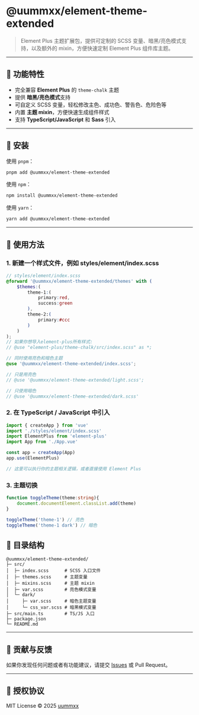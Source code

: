 # @uummxx/element-theme-extended

> Element Plus 主题扩展包，提供可定制的 SCSS 变量、暗黑/亮色模式支持，以及额外的 mixin，方便快速定制 Element Plus 组件库主题。

---

## 🔹 功能特性

- 完全兼容 **Element Plus** 的 `theme-chalk` 主题  
- 提供 **暗黑/亮色模式**支持  
- 可自定义 SCSS 变量，轻松修改主色、成功色、警告色、危险色等  
- 内置 **主题 mixin**，方便快速生成组件样式  
- 支持 **TypeScript/JavaScript** 和 **Sass** 引入  

---

## 🔹 安装

使用 `pnpm`：

```bash
pnpm add @uummxx/element-theme-extended
````

使用 `npm`：

```bash
npm install @uummxx/element-theme-extended
```

使用 `yarn`：

```bash
yarn add @uummxx/element-theme-extended
```

---

## 🔹 使用方法

### 1.  新建一个样式文件，例如 styles/element/index.scss

```scss
// styles/element/index.scss
@forward '@uummxx/element-theme-extended/themes' with (
    $themes:(
        theme-1:(
            primary:red,
            success:green
        ),
        theme-2:(
            primary:#ccc
        )
    )
);
// 如果你想导入element-plus所有样式:
// @use "element-plus/theme-chalk/src/index.scss" as *;

// 同时使用亮色和暗色主题
@use '@uummxx/element-theme-extended/index.scss'; 

// 只是用亮色
// @use '@uummxx/element-theme-extended/light.scss';

// 只使用暗色
// @use '@uummxx/element-theme-extended/dark.scss'

```
### 2. 在 TypeScript / JavaScript 中引入

```ts
import { createApp } from 'vue'
import './styles/element/index.scss'
import ElementPlus from 'element-plus'
import App from './App.vue'

const app = createApp(App)
app.use(ElementPlus)

// 这里可以执行你的主题相关逻辑，或者直接使用 Element Plus
```
### 3.  主题切换
```ts
function toggleTheme(theme:string){
    document.documentElement.classList.add(theme)
}

toggleTheme('theme-1') // 亮色
toggleTheme('theme-1 dark') // 暗色
```

## 🔹 目录结构

```
@uummxx/element-theme-extended/
├─ src/
│  ├─ index.scss      # SCSS 入口文件
│  ├─ themes.scss     # 主题变量
│  ├─ mixins.scss     # 主题 mixin
│  ├─ var.scss        # 亮色模式变量
│  └─ dark/
│     ├─ var.scss     # 暗色主题变量
│     └─ css_var.scss # 暗黑模式变量
├─ src/main.ts        # TS/JS 入口
├─ package.json
└─ README.md
```

---

## 🔹 贡献与反馈

如果你发现任何问题或者有功能建议，请提交 [Issues](https://github.com/uummxx/element-theme-extended/issues) 或 Pull Request。

---

## 🔹 授权协议

MIT License © 2025 [uummxx](https://github.com/uummxx/element-theme-extended)

